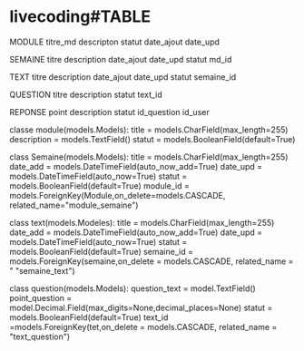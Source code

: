 # livecoding#TABLE
   
 MODULE 
 titre_md
 descripton
 statut
 date_ajout
 date_upd
  
 
 SEMAINE
 titre
 description
 date_ajout
 date_upd
 statut
md_id
 
 TEXT
 titre
 description
 date_ajout
 date_upd
 statut
 semaine_id
 
 QUESTION
 titre
 description
 statut
 text_id
 
 REPONSE
 point
 description
 statut
 id_question
 id_user
 
classe module(models.Models): 
    title = models.CharField(max_length=255)
    description = models.TextField()
    statut = models.BooleanField(default=True)
    
class Semaine(models.Models):
    title = models.CharField(max_length=255)
    date_add = models.DateTimeField(auto_now_add=True)
    date_upd = models.DateTimeField(auto_now=True)
    statut = models.BooleanField(default=True)
    module_id = models.ForeignKey(Module,on_delete=models.CASCADE, related_name="module_semaine")
    
class  text(models.Modeles):
     title = models.CharField(max_length=255)
     date_add = models.DateTimeField(auto_now_add=True)
    date_upd = models.DateTimeField(auto_now=True)
    statut = models.BooleanField(default=True)
    semaine_id =  models.ForeignKey(semaine,on_delete = models.CASCADE, related_name = " "semaine_text")
   
    
class question(models.Models):
     question_text = model.TextField()
     point_question = model.Decimal.Field(max_digits=None,decimal_places=None)
     statut = models.BooleanField(default=True)
     text_id =models.ForeignKey(tet,on_delete = models.CASCADE, related_name = "text_question")
    
    
